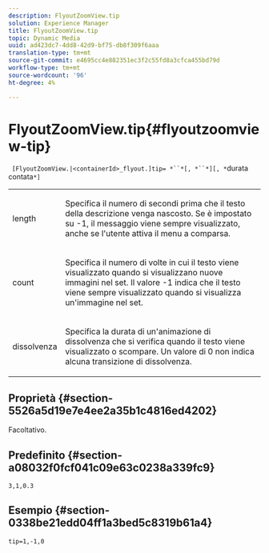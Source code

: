 ```yaml
---
description: FlyoutZoomView.tip
solution: Experience Manager
title: FlyoutZoomView.tip
topic: Dynamic Media
uuid: ad423dc7-4dd8-42d9-bf75-db8f309f6aaa
translation-type: tm+mt
source-git-commit: e4695cc4e882351ec3f2c55fd8a3cfca455bd79d
workflow-type: tm+mt
source-wordcount: '96'
ht-degree: 4%

---
```



# FlyoutZoomView.tip{#flyoutzoomview-tip}

` [FlyoutZoomView.|<containerId>_flyout.]tip= *``*[, *``*][, *`durata contata`*]`

<table id="table_3BA079B51B644219BB8E2A68A13A8D90"> 
 <tbody> 
  <tr> 
   <td colname="col1"> <p> <span class="codeph"> <span class="varname"> length</span> </span> </p> </td> 
   <td colname="col2"> <p>Specifica il numero di secondi prima che il testo della descrizione venga nascosto. Se è impostato su <span class="codeph"> -1</span>, il messaggio viene sempre visualizzato, anche se l'utente attiva il menu a comparsa. </p> </td> 
  </tr> 
  <tr> 
   <td colname="col1"> <p> <span class="codeph"> <span class="varname"> count</span> </span> </p> </td> 
   <td colname="col2"> <p>Specifica il numero di volte in cui il testo viene visualizzato quando si visualizzano nuove immagini nel set. Il valore <span class="codeph"> -1</span> indica che il testo viene sempre visualizzato quando si visualizza un'immagine nel set. </p> </td> 
  </tr> 
  <tr> 
   <td colname="col1"> <p> <span class="codeph"> <span class="varname"> dissolvenza</span> </span> </p> </td> 
   <td colname="col2"> <p>Specifica la durata di un'animazione di dissolvenza che si verifica quando il testo viene visualizzato o scompare. Un valore di <span class="codeph"> 0</span> non indica alcuna transizione di dissolvenza. </p> </td> 
  </tr> 
 </tbody> 
</table>

## Proprietà {#section-5526a5d19e7e4ee2a35b1c4816ed4202}

Facoltativo.

## Predefinito {#section-a08032f0fcf041c09e63c0238a339fc9}

`3,1,0.3`

## Esempio {#section-0338be21edd04ff1a3bed5c8319b61a4}

`tip=1,-1,0`
